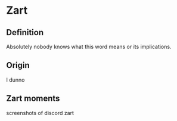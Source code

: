# Zart

## Definition
Absolutely nobody knows what this word means or its implications.

## Origin
I dunno

## Zart moments
screenshots of discord zart

